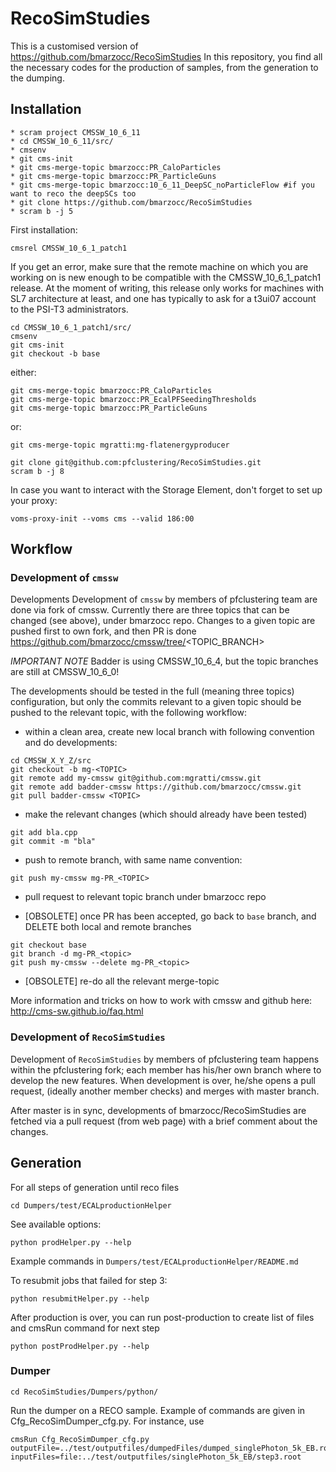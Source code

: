 # RecoSimStudies

This is a customised version of https://github.com/bmarzocc/RecoSimStudies
In this repository, you find all the necessary codes for the production of samples, from the generation to the dumping.

## Installation
    * scram project CMSSW_10_6_11
    * cd CMSSW_10_6_11/src/
    * cmsenv
    * git cms-init
    * git cms-merge-topic bmarzocc:PR_CaloParticles
    * git cms-merge-topic bmarzocc:PR_ParticleGuns
    * git cms-merge-topic bmarzocc:10_6_11_DeepSC_noParticleFlow #if you want to reco the deepSCs too 
    * git clone https://github.com/bmarzocc/RecoSimStudies
    * scram b -j 5

First installation:
```
cmsrel CMSSW_10_6_1_patch1
```
If you get an error, make sure that the remote machine on which you are working on is new enough to be compatible with the CMSSW_10_6_1_patch1 release. At the moment of writing, this release only works for machines with SL7 architecture at least, and one has typically to ask for a t3ui07 account to the PSI-T3 administrators.

```
cd CMSSW_10_6_1_patch1/src/
cmsenv
git cms-init
git checkout -b base
```
either:
```
git cms-merge-topic bmarzocc:PR_CaloParticles
git cms-merge-topic bmarzocc:PR_EcalPFSeedingThresholds
git cms-merge-topic bmarzocc:PR_ParticleGuns
```
or:
```
git cms-merge-topic mgratti:mg-flatenergyproducer
```

```
git clone git@github.com:pfclustering/RecoSimStudies.git
scram b -j 8
```

In case you want to interact with the Storage Element, don't forget to set up your proxy:
```    
voms-proxy-init --voms cms --valid 186:00
```

## Workflow

### Development of ```cmssw```
Developments Development of ```cmssw``` by members of pfclustering team are done via fork of cmssw.
Currently there are three topics that can be changed (see above), under bmarzocc repo.
Changes to a given topic are pushed first to own fork, and then PR is done https://github.com/bmarzocc/cmssw/tree/<TOPIC_BRANCH>

*IMPORTANT NOTE* Badder is using CMSSW_10_6_4, but the topic branches are still at CMSSW_10_6_0!

The developments should be tested in the full (meaning three topics) configuration, but only the commits relevant to a given topic should be pushed
to the relevant topic, with the following workflow:

* within a clean area, create new local branch with following convention and do developments:
```
cd CMSSW_X_Y_Z/src
git checkout -b mg-<TOPIC>
git remote add my-cmssw git@github.com:mgratti/cmssw.git 
git remote add badder-cmssw https://github.com/bmarzocc/cmssw.git
git pull badder-cmssw <TOPIC>
```
* make the relevant changes (which should already have been tested)
```
git add bla.cpp
git commit -m "bla" 
```
* push to remote branch, with same name convention:
```
git push my-cmssw mg-PR_<TOPIC>
```
* pull request to relevant topic branch under bmarzocc repo

* [OBSOLETE] once PR has been accepted, go back to `base` branch, and DELETE both local and remote branches
```
git checkout base
git branch -d mg-PR_<topic>
git push my-cmssw --delete mg-PR_<topic>
```
* [OBSOLETE] re-do all the relevant merge-topic 

More information and tricks on how to work with cmssw and github here: http://cms-sw.github.io/faq.html


### Development of ```RecoSimStudies```
Development of ```RecoSimStudies``` by members of pfclustering team happens within the pfclustering fork; 
each member has his/her own branch where to develop the new features. When development is over, he/she opens a pull request,
(ideally another member checks) and merges with master branch.

After master is in sync, developments of bmarzocc/RecoSimStudies are fetched via a pull request (from web page) with a brief comment about the changes.

## Generation
For all steps of generation until reco files 
```
cd Dumpers/test/ECALproductionHelper
```
See available options:
```
python prodHelper.py --help
```
Example commands in ```Dumpers/test/ECALproductionHelper/README.md```

To resubmit jobs that failed for step 3:
```
python resubmitHelper.py --help
```
After production is over, you can run post-production to create list of files and cmsRun command for next step
```
python postProdHelper.py --help
```

### Dumper
```                         
cd RecoSimStudies/Dumpers/python/
```

Run the dumper on a RECO sample. Example of commands are given in Cfg_RecoSimDumper_cfg.py. For instance, use

```
cmsRun Cfg_RecoSimDumper_cfg.py outputFile=../test/outputfiles/dumpedFiles/dumped_singlePhoton_5k_EB.root inputFiles=file:../test/outputfiles/singlePhoton_5k_EB/step3.root
```
